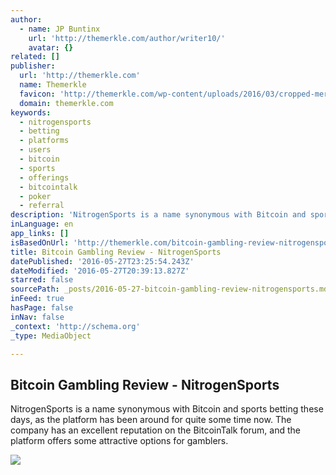```yaml
---
author:
  - name: JP Buntinx
    url: 'http://themerkle.com/author/writer10/'
    avatar: {}
related: []
publisher:
  url: 'http://themerkle.com'
  name: Themerkle
  favicon: 'http://themerkle.com/wp-content/uploads/2016/03/cropped-merkle-white-1-192x192.png'
  domain: themerkle.com
keywords:
  - nitrogensports
  - betting
  - platforms
  - users
  - bitcoin
  - sports
  - offerings
  - bitcointalk
  - poker
  - referral
description: 'NitrogenSports is a name synonymous with Bitcoin and sports betting these days, as the platform has been around for quite some time now. The company has an excellent reputation on the BitcoinTalk forum, and the platform offers some attractive options for gamblers.'
inLanguage: en
app_links: []
isBasedOnUrl: 'http://themerkle.com/bitcoin-gambling-review-nitrogensports/'
title: Bitcoin Gambling Review - NitrogenSports
datePublished: '2016-05-27T23:25:54.243Z'
dateModified: '2016-05-27T20:39:13.827Z'
starred: false
sourcePath: _posts/2016-05-27-bitcoin-gambling-review-nitrogensports.md
inFeed: true
hasPage: false
inNav: false
_context: 'http://schema.org'
_type: MediaObject

---
```

<article style=""><h1>Bitcoin Gambling Review - NitrogenSports</h1><p>NitrogenSports is a name synonymous with Bitcoin and sports betting these days, as the platform has been around for quite some time now. The company has an excellent reputation on the BitcoinTalk forum, and the platform offers some attractive options for gamblers.</p><img src="http://themerkle.com/wp-content/uploads/2016/05/NitrogenSports.jpg" /></article>